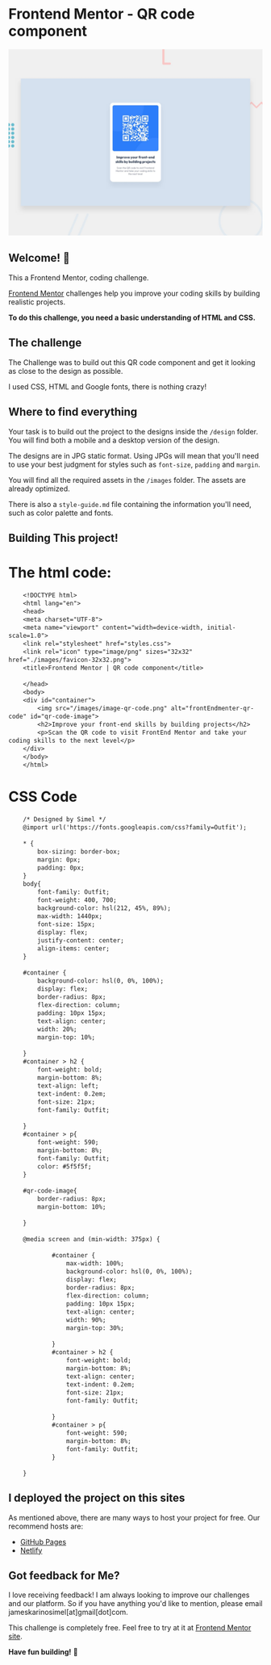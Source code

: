# Frontend Mentor - QR code component

![Design preview for the QR code component coding challenge](./design/desktop-preview.jpg)

## Welcome! 👋

This a Frontend Mentor, coding challenge.

[Frontend Mentor](https://www.frontendmentor.io) challenges help you improve your coding skills by building realistic projects.

**To do this challenge, you need a basic understanding of HTML and CSS.**

## The challenge

The Challenge was to build out this QR code component and get it looking as close to the design as possible.

I used CSS, HTML and Google fonts, there is nothing crazy!

## Where to find everything

Your task is to build out the project to the designs inside the `/design` folder. You will find both a mobile and a desktop version of the design. 

The designs are in JPG static format. Using JPGs will mean that you'll need to use your best judgment for styles such as `font-size`, `padding` and `margin`. 

You will find all the required assets in the `/images` folder. The assets are already optimized.

There is also a `style-guide.md` file containing the information you'll need, such as color palette and fonts.

## Building This project!
# The html code:
```
    <!DOCTYPE html>
    <html lang="en">
    <head>
    <meta charset="UTF-8">
    <meta name="viewport" content="width=device-width, initial-scale=1.0">
    <link rel="stylesheet" href="styles.css">
    <link rel="icon" type="image/png" sizes="32x32" href="./images/favicon-32x32.png">
    <title>Frontend Mentor | QR code component</title>

    </head>
    <body>  
    <div id="container">
        <img src="/images/image-qr-code.png" alt="frontEndmenter-qr-code" id="qr-code-image">
        <h2>Improve your front-end skills by building projects</h2>
        <p>Scan the QR code to visit FrontEnd Mentor and take your coding skills to the next level</p>
    </div>
    </body>
    </html>
```
# CSS Code
```
    /* Designed by Simel */
    @import url('https://fonts.googleapis.com/css?family=Outfit');

    * {
        box-sizing: border-box;
        margin: 0px;
        padding: 0px;
    }
    body{
        font-family: Outfit;
        font-weight: 400, 700;
        background-color: hsl(212, 45%, 89%);
        max-width: 1440px;
        font-size: 15px;
        display: flex;
        justify-content: center;
        align-items: center;
    }

    #container {
        background-color: hsl(0, 0%, 100%);
        display: flex;
        border-radius: 8px;
        flex-direction: column;
        padding: 10px 15px;
        text-align: center;
        width: 20%;
        margin-top: 10%;
        
    }
    #container > h2 {
        font-weight: bold;
        margin-bottom: 8%;
        text-align: left;
        text-indent: 0.2em;
        font-size: 21px;
        font-family: Outfit;

    }
    #container > p{
        font-weight: 590;
        margin-bottom: 8%;
        font-family: Outfit;
        color: #5f5f5f;
    }

    #qr-code-image{
        border-radius: 8px;
        margin-bottom: 10%;
        
    }

    @media screen and (min-width: 375px) {
            
            #container {
                max-width: 100%;
                background-color: hsl(0, 0%, 100%);
                display: flex;
                border-radius: 8px;
                flex-direction: column;
                padding: 10px 15px;
                text-align: center;
                width: 90%;
                margin-top: 30%;

            }
            #container > h2 {
                font-weight: bold;
                margin-bottom: 8%;
                text-align: center;
                text-indent: 0.2em;
                font-size: 21px;
                font-family: Outfit;
            
            }
            #container > p{
                font-weight: 590;
                margin-bottom: 8%;
                font-family: Outfit;
            }        
            
    }
```

## I deployed the project on this sites

As mentioned above, there are many ways to host your project for free. Our recommend hosts are:

- [GitHub Pages](https://pages.github.com/)
- [Netlify](https://genuine1.netlify.com/)

## Got feedback for Me?

I love receiving feedback! I am always looking to improve our challenges and our platform. So if you have anything you'd like to mention, please email jameskarinosimel[at]gmail[dot]com. 

This challenge is completely free. Feel free to try at it at [Frontend Mentor site](https://www.frontendmentor.io).

**Have fun building!** 🚀
